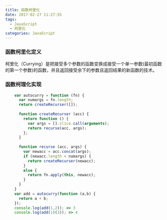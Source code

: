 ```yaml
---
title: 函数柯里化
date: 2017-02-27 11:27:55
tags: 
  - JavaScript
  - 柯里化
categories: JavaScript
---
```

### 函数柯里化定义
柯里化（Currying）是把接受多个参数的函数变换成接受一个单一参数(最初函数的第一个参数)的函数，并且返回接受余下的参数且返回结果的新函数的技术。
### 函数柯理化实现
<!-- more -->
```javascript
    var autocurry = function (fn) {
      var numargs = fn.length;
      return createRecurser([]);
      
      function createRecurser (acc) {
        return function () {
          var args = [].slice.call(arguments);
          return recurse(acc, args);
        };
      }
      
      function recurse (acc, args) {
        var newacc = acc.concat(args);
        if (newacc.length < numargs) {
          return createRecurser(newacc);
        }
        else {
          return fn.apply(this, newacc);
        }
      }
    }
    var add = autocurry(function (a,b) {
      return a + b;
    });
    console.log(add(1,2)); => 3
    console.log(add(1)(3)); => 4

```
